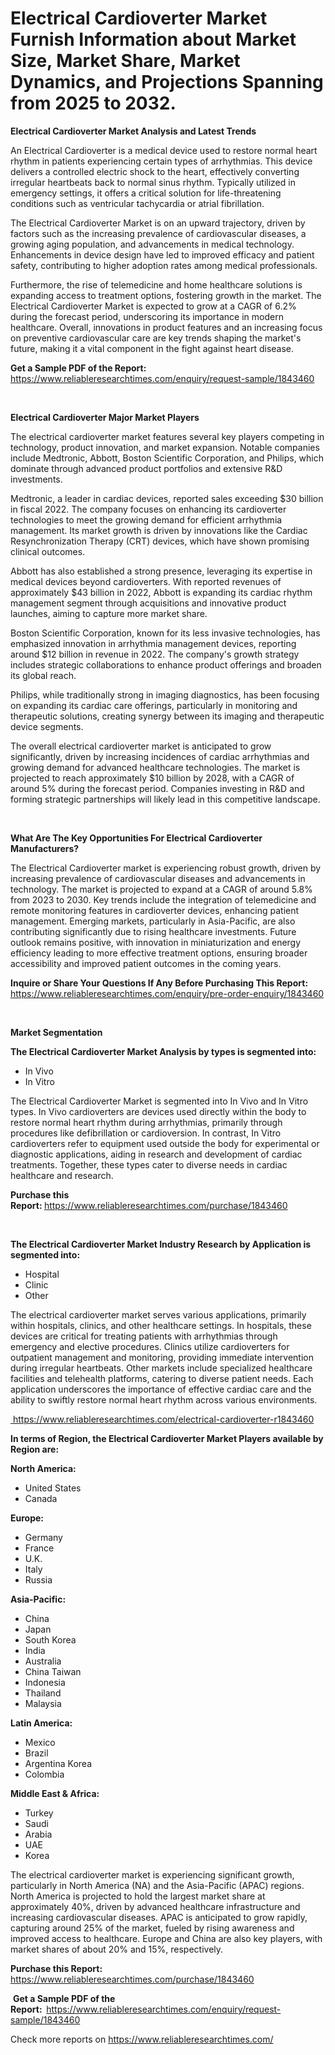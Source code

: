 <p><h1>Electrical Cardioverter Market Furnish Information about Market Size, Market Share, Market Dynamics, and Projections Spanning from 2025 to 2032.</h1></p><p><strong>Electrical Cardioverter Market Analysis and Latest Trends</strong></p>
<p><p>An Electrical Cardioverter is a medical device used to restore normal heart rhythm in patients experiencing certain types of arrhythmias. This device delivers a controlled electric shock to the heart, effectively converting irregular heartbeats back to normal sinus rhythm. Typically utilized in emergency settings, it offers a critical solution for life-threatening conditions such as ventricular tachycardia or atrial fibrillation.</p><p>The Electrical Cardioverter Market is on an upward trajectory, driven by factors such as the increasing prevalence of cardiovascular diseases, a growing aging population, and advancements in medical technology. Enhancements in device design have led to improved efficacy and patient safety, contributing to higher adoption rates among medical professionals. </p><p>Furthermore, the rise of telemedicine and home healthcare solutions is expanding access to treatment options, fostering growth in the market. The Electrical Cardioverter Market is expected to grow at a CAGR of 6.2% during the forecast period, underscoring its importance in modern healthcare. Overall, innovations in product features and an increasing focus on preventive cardiovascular care are key trends shaping the market's future, making it a vital component in the fight against heart disease.</p></p>
<p><strong>Get a Sample PDF of the Report:&nbsp;</strong> <a href="https://www.reliableresearchtimes.com/enquiry/request-sample/1843460?utm_campaign=2006&utm_medium=2&utm_source=Github&utm_content=ia&utm_term=05032025&utm_id=electrical-cardioverter">https://www.reliableresearchtimes.com/enquiry/request-sample/1843460</a></p>
<p>&nbsp;</p>
<p><strong>Electrical Cardioverter Major Market Players</strong></p>
<p><p>The electrical cardioverter market features several key players competing in technology, product innovation, and market expansion. Notable companies include Medtronic, Abbott, Boston Scientific Corporation, and Philips, which dominate through advanced product portfolios and extensive R&D investments.</p><p>Medtronic, a leader in cardiac devices, reported sales exceeding $30 billion in fiscal 2022. The company focuses on enhancing its cardioverter technologies to meet the growing demand for efficient arrhythmia management. Its market growth is driven by innovations like the Cardiac Resynchronization Therapy (CRT) devices, which have shown promising clinical outcomes.</p><p>Abbott has also established a strong presence, leveraging its expertise in medical devices beyond cardioverters. With reported revenues of approximately $43 billion in 2022, Abbott is expanding its cardiac rhythm management segment through acquisitions and innovative product launches, aiming to capture more market share.</p><p>Boston Scientific Corporation, known for its less invasive technologies, has emphasized innovation in arrhythmia management devices, reporting around $12 billion in revenue in 2022. The company's growth strategy includes strategic collaborations to enhance product offerings and broaden its global reach.</p><p>Philips, while traditionally strong in imaging diagnostics, has been focusing on expanding its cardiac care offerings, particularly in monitoring and therapeutic solutions, creating synergy between its imaging and therapeutic device segments.</p><p>The overall electrical cardioverter market is anticipated to grow significantly, driven by increasing incidences of cardiac arrhythmias and growing demand for advanced healthcare technologies. The market is projected to reach approximately $10 billion by 2028, with a CAGR of around 5% during the forecast period. Companies investing in R&D and forming strategic partnerships will likely lead in this competitive landscape.</p></p>
<p>&nbsp;</p>
<p><strong>What Are The Key Opportunities For Electrical Cardioverter Manufacturers?</strong></p>
<p><p>The Electrical Cardioverter market is experiencing robust growth, driven by increasing prevalence of cardiovascular diseases and advancements in technology. The market is projected to expand at a CAGR of around 5.8% from 2023 to 2030. Key trends include the integration of telemedicine and remote monitoring features in cardioverter devices, enhancing patient management. Emerging markets, particularly in Asia-Pacific, are also contributing significantly due to rising healthcare investments. Future outlook remains positive, with innovation in miniaturization and energy efficiency leading to more effective treatment options, ensuring broader accessibility and improved patient outcomes in the coming years.</p></p>
<p><strong>Inquire or Share Your Questions If Any Before Purchasing This Report:</strong> <a href="https://www.reliableresearchtimes.com/enquiry/pre-order-enquiry/1843460?utm_campaign=2006&utm_medium=2&utm_source=Github&utm_content=ia&utm_term=05032025&utm_id=electrical-cardioverter">https://www.reliableresearchtimes.com/enquiry/pre-order-enquiry/1843460</a></p>
<p>&nbsp;</p>
<p><strong>Market Segmentation</strong></p>
<p><strong>The Electrical Cardioverter Market Analysis by types is segmented into:</strong></p>
<p><ul><li>In Vivo</li><li>In Vitro</li></ul></p>
<p><p>The Electrical Cardioverter Market is segmented into In Vivo and In Vitro types. In Vivo cardioverters are devices used directly within the body to restore normal heart rhythm during arrhythmias, primarily through procedures like defibrillation or cardioversion. In contrast, In Vitro cardioverters refer to equipment used outside the body for experimental or diagnostic applications, aiding in research and development of cardiac treatments. Together, these types cater to diverse needs in cardiac healthcare and research.</p></p>
<p><strong>Purchase this Report:&nbsp;</strong><a href="https://www.reliableresearchtimes.com/purchase/1843460?utm_campaign=2006&utm_medium=2&utm_source=Github&utm_content=ia&utm_term=05032025&utm_id=electrical-cardioverter">https://www.reliableresearchtimes.com/purchase/1843460</a></p>
<p>&nbsp;</p>
<p><strong>The Electrical Cardioverter Market Industry Research by Application is segmented into:</strong></p>
<p><ul><li>Hospital</li><li>Clinic</li><li>Other</li></ul></p>
<p><p>The electrical cardioverter market serves various applications, primarily within hospitals, clinics, and other healthcare settings. In hospitals, these devices are critical for treating patients with arrhythmias through emergency and elective procedures. Clinics utilize cardioverters for outpatient management and monitoring, providing immediate intervention during irregular heartbeats. Other markets include specialized healthcare facilities and telehealth platforms, catering to diverse patient needs. Each application underscores the importance of effective cardiac care and the ability to swiftly restore normal heart rhythm across various environments.</p></p>
<p><a href="https://www.reliableresearchtimes.com/electrical-cardioverter-r1843460?utm_campaign=2006&utm_medium=2&utm_source=Github&utm_content=ia&utm_term=05032025&utm_id=electrical-cardioverter">&nbsp;https://www.reliableresearchtimes.com/electrical-cardioverter-r1843460</a></p>
<p><strong>In terms of Region, the Electrical Cardioverter Market Players available by Region are:</strong></p>
<p>
    <p> <strong> North America: </strong>
        <ul>
            <li>United States</li>
            <li>Canada</li>
        </ul>
        </p> 
    <p> <strong> Europe: </strong>
        <ul>
            <li>Germany</li>
            <li>France</li>
            <li>U.K.</li>
            <li>Italy</li>
            <li>Russia</li>
        </ul>
        </p> 
    <p> <strong> Asia-Pacific: </strong>
        <ul>
            <li>China</li>
            <li>Japan</li>
            <li>South Korea</li>
            <li>India</li>
            <li>Australia</li>
            <li>China Taiwan</li>
            <li>Indonesia</li>
            <li>Thailand</li>
            <li>Malaysia</li>
        </ul>
        </p> 
    <p> <strong> Latin America: </strong>
        <ul>
            <li>Mexico</li>
            <li>Brazil</li>
            <li>Argentina Korea</li>
            <li>Colombia</li>
        </ul>
        </p> 
    <p> <strong> Middle East & Africa: </strong>
        <ul>
            <li>Turkey</li>
            <li>Saudi</li>
            <li>Arabia</li>
            <li>UAE</li>
            <li>Korea</li>
        </ul>
    </p>
    </p>
<p><p>The electrical cardioverter market is experiencing significant growth, particularly in North America (NA) and the Asia-Pacific (APAC) regions. North America is projected to hold the largest market share at approximately 40%, driven by advanced healthcare infrastructure and increasing cardiovascular diseases. APAC is anticipated to grow rapidly, capturing around 25% of the market, fueled by rising awareness and improved access to healthcare. Europe and China are also key players, with market shares of about 20% and 15%, respectively.</p></p>
<p><strong>Purchase this Report: </strong><a href="https://www.reliableresearchtimes.com/purchase/1843460?utm_campaign=2006&utm_medium=2&utm_source=Github&utm_content=ia&utm_term=05032025&utm_id=electrical-cardioverter">https://www.reliableresearchtimes.com/purchase/1843460</a></p>
<p>&nbsp;<strong>Get a Sample PDF of the Report:&nbsp;&nbsp;</strong><a href="https://www.reliableresearchtimes.com/enquiry/request-sample/1843460?utm_campaign=2006&utm_medium=2&utm_source=Github&utm_content=ia&utm_term=05032025&utm_id=electrical-cardioverter">https://www.reliableresearchtimes.com/enquiry/request-sample/1843460</a></p>
<p><strong></strong></p>
<p>Check more reports on <a href="https://www.reliableresearchtimes.com/?utm_campaign=2006&utm_medium=2&utm_source=Github&utm_content=ia&utm_term=05032025&utm_id=electrical-cardioverter">https://www.reliableresearchtimes.com/</a></p>